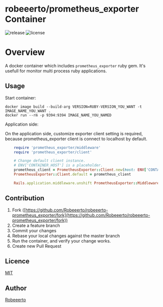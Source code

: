 robeeerto/prometheus_exporter Container
===================================

![release](https://img.shields.io/github/release/tri-star/docker-prometheus-exporter.svg?style=flat-square)
![license](https://img.shields.io/badge/license-MIT-blue.svg?style=flat-square)

# Overview
A docker container which includes `prometheus_exporter` ruby gem.
It's usefull for monitor multi process ruby applications.

## Usage

Start container:
```
docker image build --build-arg VERSION=RUBY-VERSION_YOU_WANT -t IMAGE_NAME_YOU_WANT .
docker run --rm -p 9394:9394 IMAGE_NAME_YOU_NAMED
```

Application side:

On the application side, customize exporter client setting is required, because prometheus_exporter client is connect to localhost by default.
``` ruby
    require 'prometheus_exporter/middleware'
    require 'prometheus_exporter/client'

    # Change default client instance.
    # ENV['CONTAINER_HOST'] is a placeholder.
    prometheus_client = PrometheusExporter::Client.new(host: ENV['CONTAINER_HOST'])
    PrometheusExporter::Client.default = prometheus_client

    Rails.application.middleware.unshift PrometheusExporter::Middleware
```

## Contribution

1. Fork ([https://github.com/Robeeerto/robeeerto-prometheus_exporter/fork](https://github.com/Robeeerto/robeeerto-prometheus_exporter/fork))
2. Create a feature branch
3. Commit your changes
4. Rebase your local changes against the master branch
5. Run the container, and verify your change works.
6. Create new Pull Request

## Licence

[MIT](https://github.com/tri-star/docker-prometheus-exporter/blob/master/LICENSE)

## Author

[Robeeerto](https://github.com/Robeeerto)
